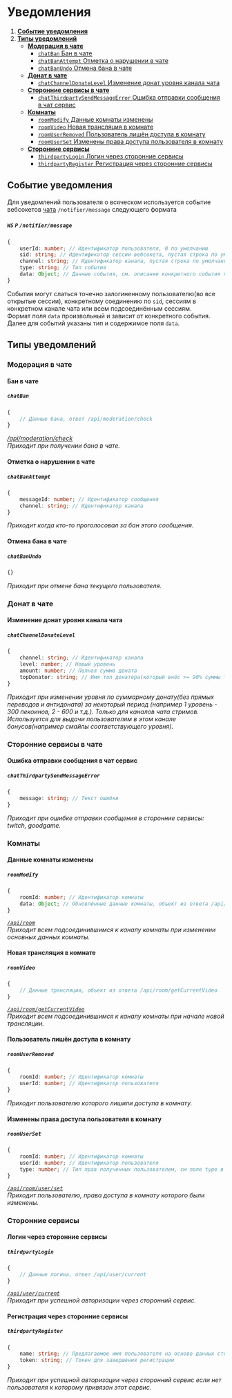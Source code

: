Уведомления
===========
1. [**Событие уведомления**](#Событие-уведомления)
2. [**Типы уведомлений**](#Типы-уведомлений)
    - [**Модерация в чате**](#Модерация-в-чате)
        - [`chatBan` Бан в чате](#Бан-в-чате)
        - [`chatBanAttempt` Отметка о нарушении в чате](#Отметка-о-нарушении-в-чате)
        - [`chatBanUndo` Отмена бана в чате](#Отмена-бана-в-чате)
    - [**Донат в чате**](#Донат-в-чате)
        - [`chatChannelDonateLevel` Изменение донат уровня канала чата](#Изменение-донат-уровня-канала-чата)
    - [**Сторонние сервисы в чате**](#Сторонние-сервисы-в-чате)
        - [`chatThirdpartySendMessageError` Ошибка отправки сообщения в чат сервис](#Ошибка-отправки-сообщения-в-чат-сервис)
    - [**Комнаты**](#Комнаты)
        - [`roomModify` Данные комнаты изменены](#Данные-комнаты-изменены)
        - [`roomVideo` Новая трансляция в комнате](#Новая-трансляция-в-комнате)
        - [`roomUserRemoved` Пользователь лишён доступа в комнату](#Пользователь-лишён-доступа-в-комнату)
        - [`roomUserSet` Изменены права доступа пользователя в комнату](#Изменены-права-доступа-пользователя-в-комнату)
    - [**Сторонние сервисы**](#Сторонние-сервисы)
        - [`thirdpartyLogin` Логин через сторонние сервисы](#Логин-через-сторонние-сервисы)
        - [`thirdpartyRegister` Регистрация через сторонние сервисы](#Регистрация-через-сторонние-сервисы)


Событие уведомления
-------------------
Для уведомлений пользователя о всяческом используется событие вебсокетов [чата](chat.md#Протокол-взаимодействия) `/notifier/message` следующего формата
##### `WS` `P` `/notifier/message`
```ts
{
    userId: number; // Идентификатор пользователя, 0 по умолчанию
    sid: string; // Идентификатор сессии вебсокета, пустая строка по умолчания
    channel: string; // Идентификатор канала, пустая строка по умолчания
    type: string; // Тип события
    data: Object; // Данные события, см. описание конкретного события ниже
}
```
События могут слаться точечно залогиненному пользователю(во все открытые сессии),
конкретному соединению по `sid`, сессиям в конкретном канале чата или всем подсоединённым сессиям.  
Формат поля `data` произвольный и зависит от конкретного события. Далее для событий указаны тип и содержимое поля `data`.


Типы уведомлений
----------------


### Модерация в чате

#### Бан в чате
##### `chatBan`
```ts
{
    // Данные бана, ответ /api/moderation/check
}
```
*[/api/moderation/check](admin.md#Проверить-забанен-ли-пользователь)*  
*Приходит при получении бана в чате.*


#### Отметка о нарушении в чате
##### `chatBanAttempt`
```ts
{
    messageId: number; // Идентификатор сообщения
    channel: string; // Идентификатор канала
}
```
*Приходит когда кто-то проголосовал за бан этого сообщения.*


#### Отмена бана в чате
##### `chatBanUndo`
```ts
{}
```
*Приходит при отмене бана текущего пользователя.*


### Донат в чате

#### Изменение донат уровня канала чата
##### `chatChannelDonateLevel`
```ts
{
    channel: string; // Идентификатор канала
    level: number; // Новый уровень
    amount: number; // Полная сумма доната
    topDonator: string; // Имя топ донатера(который внёс >= 90% суммы текущего доната за рассматриваемый период)
}
```
*Приходит при изменении уровня по суммарному донату(без прямых переводов и антидоната) за некоторый период
(например 1 уровень - 300 пекоинов, 2 - 600 и т.д.). Только для каналов чата стримов.
Используется для выдачи пользователям в этом канале бонусов(например смайлы соответствующего уровня).*


### Сторонние сервисы в чате

#### Ошибка отправки сообщения в чат сервис
##### `chatThirdpartySendMessageError`
```ts
{
    message: string; // Текст ошибки
}
```
*Приходит при ошибке отправки сообщения в сторонние сервисы: twitch, goodgame.*


### Комнаты

#### Данные комнаты изменены
##### `roomModify`
```ts
{
    roomId: number; // Идентификатор комнаты
    data: Object; // Обновлённые данные комнаты, объект из ответа /api/room
}
```
*[`/api/room`](room.md#Данные-комнаты)*  
*Приходит всем подсоединившимся к каналу комнаты при изменении основных данных комнаты.*


#### Новая трансляция в комнате
##### `roomVideo`
```ts
{
    // Данные трансляции, объект из ответа /api/room/getCurrentVideo
}
```
*[`/api/room/getCurrentVideo`](room.md#Текущая-трансляция-комнаты)*  
*Приходит всем подсоединившимся к каналу комнаты при начале новой трансляции.*


#### Пользователь лишён доступа в комнату
##### `roomUserRemoved`
```ts
{
    roomId: number; // Идентификатор комнаты
    userId: number; // Идентификатор пользователя
}
```
*Приходит пользователю которого лишили доступа в комнату.*


#### Изменены права доступа пользователя в комнату
##### `roomUserSet`
```ts
{
    roomId: number; // Идентификатор комнаты
    userId: number; // Идентификатор пользователя
    type: number; // Тип прав полученных пользователем, см поле type в ответе запроса /api/room/user/set
}
```
*[`/api/room/user/set`](room.md#Изменить-права-доступа-пользователя-в-комнату)*  
*Приходит пользователю, права доступа в комнату которого были изменены.*


### Сторонние сервисы

#### Логин через сторонние сервисы
##### `thirdpartyLogin`
```ts
{
    // Данные логина, ответ /api/user/current
}
```
*[`/api/user/current`](common.md#Данные-текущего-пользователя)*  
*Приходит при успешной авторизации через сторонний сервис.*


#### Регистрация через сторонние сервисы
##### `thirdpartyRegister`
```ts
{
    name: string; // Предлагаемое имя пользователя на основе данных стороннего сервиса
    token: string; // Токен для завершения регистрации
}
```
*Приходит при успешной авторизации через сторонний сервис если нет пользователя к которому привязан этот сервис.*
